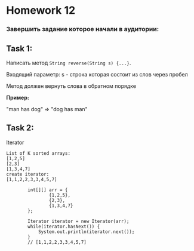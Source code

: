 # Homework 12

### Завершить задание которое начали в аудитории:

## **Task 1:** 
Написать метод `String reverse(String s) {...}`.  

Входящий параметр: s - строка которая состоит из слов через пробел  

Метод должен вернуть слова в обратном порядке  

**Пример:**  

"man has dog" => "dog has man"  


## **Task 2:**   
Iterator  

```
List of K sorted arrays:
[1,2,5]
[2,3]
[1,3,4,7]
create iterator:
[1,1,2,2,3,3,4,5,7]
```


```
        int[][] arr = {
                {1,2,5},
                {2,3},
                {1,3,4,7}
        };

        Iterator iterator = new Iterator(arr);
        while(iterator.hasNext()) {
            System.out.println(iterator.next());
        }
        // [1,1,2,2,3,3,4,5,7]
```
